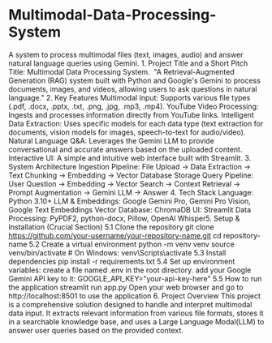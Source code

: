 # Multimodal-Data-Processing-System
A system to process multimodal files (text, images, audio) and answer natural language queries using Gemini.
​1. Project Title and a Short Pitch
​Title: Multimodal Data Processing System.
​    "A Retrieval-Augmented Generation (RAG) system built with Python and Google's Gemini to process documents, images, and videos, allowing users to ask questions in natural language."
​2. Key Features
​Multimodal Input: Supports various file types (.pdf, .docx, .pptx, .txt, .png, .jpg, .mp3, .mp4).
​YouTube Video Processing: Ingests and processes information directly from YouTube links. 
​Intelligent Data Extraction: Uses specific models for each data type (text extraction for documents, vision models for images, speech-to-text for audio/video).
​Natural Language Q&A: Leverages the Gemini LLM to provide conversational and accurate answers based on the uploaded content.
​Interactive UI: A simple and intuitive web interface built with Streamlit.
​3. System Architecture
​Ingestion Pipeline: File Upload → Data Extraction → Text Chunking → Embedding → Vector Database Storage
​Query Pipeline: User Question → Embedding → Vector Search → Context Retrieval → Prompt Augmentation → Gemini LLM → Answer
​4. Tech Stack
​Language: Python 3.10+
​LLM & Embeddings: Google Gemini Pro, Gemini Pro Vision, Google Text Embeddings
​Vector Database: ChromaDB
​UI: Streamlit
​Data Processing: PyPDF2, python-docx, Pillow, OpenAI Whisper
​5. Setup & Installation (Crucial Section)
  5.1 Clone the repository
       git clone https://github.com/your-username/your-repository-name.git
       cd repository-name
  5.2 Create a virtual environment
       python -m venv venv
       source venv/bin/activate  # On Windows: venv\Scripts\activate
  5.3 Install dependencies
        pip install -r requirements.txt
  5.4 Set up environment variables:
        create a file named .env in the root directory.
        add your Google Gemini API key to it:
            GOOGLE_API_KEY="your-api-key-here"
  5.5 How to run the application
        streamlit run app.py
Open your web browser and go to http://localhost:8501 to use the application
6. Project Overview
   This project is a comprehensive solution designed to handle and interpret multimodal data input. It extracts relevant information from various file formats, stores it in a searchable knowledge base, and uses a Large Language Modal(LLM) to answer user queries based on the provided context.

